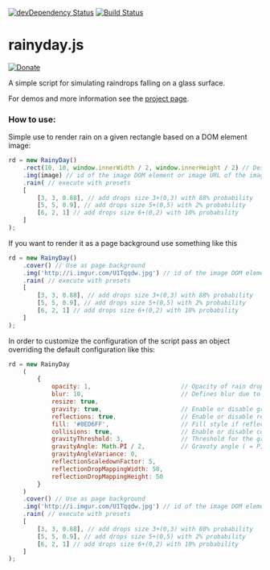 [![devDependency Status](https://david-dm.org/maroslaw/rainyday.js/dev-status.png)](https://david-dm.org/maroslaw/rainyday.js#info=devDependencies)
[![Build Status](https://travis-ci.org/maroslaw/rainyday.js.png)](https://travis-ci.org/maroslaw/rainyday.js)

# rainyday.js

[![Donate](https://www.paypalobjects.com/en_US/i/btn/btn_donate_LG.gif)](https://www.paypal.com/cgi-bin/webscr?cmd=_s-xclick&hosted_button_id=XWP2SR3FLGE6C)

A simple script for simulating raindrops falling on a glass surface.

For demos and more information see the [project page](http://maroslaw.github.io/rainyday.js/).

### How to use:

Simple use to render rain on a given rectangle based on a DOM element image:
```js
rd = new RainyDay()
    .rect(10, 10, window.innerWidth / 2, window.innerHeight / 2) // Destination rectangle
    .img(image) // id of the image DOM element or image URL of the image to be used
    .rain( // execute with presets
    [
        [3, 3, 0.88], // add drops size 3+(0,3) with 88% probability
        [5, 5, 0.9], // add drops size 5+(0,5) with 2% probability
        [6, 2, 1] // add drops size 6+(0,2) with 10% probability
    ]
);
```
If you want to render it as a page background use something like this
```js
rd = new RainyDay()
    .cover() // Use as page background
    .img('http://i.imgur.com/U1Tqqdw.jpg') // id of the image DOM element or image URL of the image to be used
    .rain( // execute with presets
    [
        [3, 3, 0.88], // add drops size 3+(0,3) with 88% probability
        [5, 5, 0.9], // add drops size 5+(0,5) with 2% probability
        [6, 2, 1] // add drops size 6+(0,2) with 10% probability
    ]
);
```
In order to customize the configuration of the script pass an object overriding the default configuration like this:
```js
rd = new RainyDay
    (
        {
            opacity: 1,                         // Opacity of rain drops (= 1)
            blur: 10,                           // Defines blur due to rain effect (= 10)
            resize: true,
            gravity: true,                      // Enable or disable gravity (= true)
            reflections: true,                  // Enable or disable reclections inside droplets (= true)
            fill: '#8ED6FF',                    // Fill style if reflections are disabled (= #8ED6FF)
            collisions: true,                   // Enable or disable collisions (= true)
            gravityThreshold: 3,                // Threshold for the gravity function (= 3)
            gravityAngle: Math.PI / 2,          // Gravoty angle ( = PI / 2)
            gravityAngleVariance: 0,
            reflectionScaledownFactor: 5,
            reflectionDropMappingWidth: 50,
            reflectionDropMappingHeight: 50
        }
    )
    .cover() // Use as page background
    .img('http://i.imgur.com/U1Tqqdw.jpg') // id of the image DOM element or image URL of the image to be used
    .rain( // execute with presets
    [
        [3, 3, 0.88], // add drops size 3+(0,3) with 88% probability
        [5, 5, 0.9], // add drops size 5+(0,5) with 2% probability
        [6, 2, 1] // add drops size 6+(0,2) with 10% probability
    ]
);
